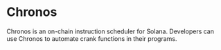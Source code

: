 # Chronos

Chronos is an on-chain instruction scheduler for Solana. Developers can use Chronos to automate crank functions in their programs.
